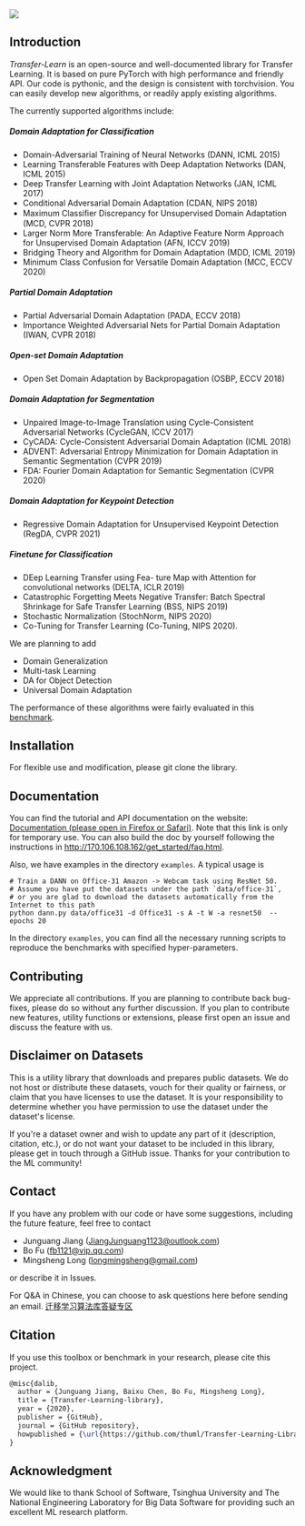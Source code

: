 <img src="https://github.com/thuml/Transfer-Learning-Library/blob/dev/TransLearn.png"/>

## Introduction
*Transfer-Learn* is an open-source and well-documented library for Transfer Learning. It is based on pure PyTorch with high performance and friendly API. Our code is pythonic, and the design is consistent with torchvision. You can easily develop new algorithms, or readily apply existing algorithms.

The currently supported algorithms include:

##### Domain Adaptation for Classification
- Domain-Adversarial Training of Neural Networks (DANN, ICML 2015)
- Learning Transferable Features with Deep Adaptation Networks (DAN, ICML 2015)
- Deep Transfer Learning with Joint Adaptation Networks (JAN, ICML 2017)
- Conditional Adversarial Domain Adaptation (CDAN, NIPS 2018)
- Maximum Classiﬁer Discrepancy for Unsupervised Domain Adaptation (MCD, CVPR 2018)
- Larger Norm More Transferable: An Adaptive Feature Norm Approach for
Unsupervised Domain Adaptation (AFN, ICCV 2019)
- Bridging Theory and Algorithm for Domain Adaptation (MDD, ICML 2019)
- Minimum Class Confusion for Versatile Domain Adaptation (MCC, ECCV 2020)

##### Partial Domain Adaptation
- Partial Adversarial Domain Adaptation (PADA, ECCV 2018)
- Importance Weighted Adversarial Nets for Partial Domain Adaptation (IWAN, CVPR 2018)

##### Open-set Domain Adaptation
- Open Set Domain Adaptation by Backpropagation (OSBP, ECCV 2018)

##### Domain Adaptation for Segmentation
- Unpaired Image-to-Image Translation using Cycle-Consistent Adversarial Networks (CycleGAN, ICCV 2017)
- CyCADA: Cycle-Consistent Adversarial Domain Adaptation (ICML 2018)
- ADVENT: Adversarial Entropy Minimization for Domain Adaptation in Semantic Segmentation (CVPR 2019)
- FDA: Fourier Domain Adaptation for Semantic Segmentation (CVPR 2020)

##### Domain Adaptation for Keypoint Detection
- Regressive Domain Adaptation for Unsupervised Keypoint Detection (RegDA, CVPR 2021)

##### Finetune for Classification
- DEep Learning Transfer using Fea-
ture Map with Attention for convolutional networks (DELTA, ICLR 2019)
- Catastrophic Forgetting Meets Negative Transfer: Batch Spectral Shrinkage for Safe Transfer Learning (BSS, NIPS 2019)
- Stochastic Normalization (StochNorm, NIPS 2020)
- Co-Tuning for Transfer Learning (Co-Tuning, NIPS 2020).

We are planning to add
- Domain Generalization
- Multi-task Learning
- DA for Object Detection
- Universal Domain Adaptation

The performance of these algorithms were fairly evaluated in this [benchmark](http://170.106.108.162/index.html).

## Installation

For flexible use and modification, please git clone the library.

## Documentation
You can find the tutorial and API documentation on the website: [Documentation (please open in Firefox or Safari)](http://170.106.108.162/index.html). Note that this link is only for temporary use. You can also build the doc by yourself following the instructions in http://170.106.108.162/get_started/faq.html.

Also, we have examples in the directory `examples`. A typical usage is 
```shell script
# Train a DANN on Office-31 Amazon -> Webcam task using ResNet 50.
# Assume you have put the datasets under the path `data/office-31`, 
# or you are glad to download the datasets automatically from the Internet to this path
python dann.py data/office31 -d Office31 -s A -t W -a resnet50  --epochs 20
```

In the directory `examples`, you can find all the necessary running scripts to reproduce the benchmarks with specified hyper-parameters.

## Contributing
We appreciate all contributions. If you are planning to contribute back bug-fixes, please do so without any further discussion. If you plan to contribute new features, utility functions or extensions, please first open an issue and discuss the feature with us. 

## Disclaimer on Datasets

This is a utility library that downloads and prepares public datasets. We do not host or distribute these datasets, vouch for their quality or fairness, or claim that you have licenses to use the dataset. It is your responsibility to determine whether you have permission to use the dataset under the dataset's license.

If you're a dataset owner and wish to update any part of it (description, citation, etc.), or do not want your dataset to be included in this library, please get in touch through a GitHub issue. Thanks for your contribution to the ML community!


## Contact
If you have any problem with our code or have some suggestions, including the future feature, feel free to contact 
- Junguang Jiang (JiangJunguang1123@outlook.com)
- Bo Fu (fb1121@vip.qq.com)
- Mingsheng Long (longmingsheng@gmail.com)

or describe it in Issues.

For Q&A in Chinese, you can choose to ask questions here before sending an email. [迁移学习算法库答疑专区](https://zhuanlan.zhihu.com/p/248104070)

## Citation

If you use this toolbox or benchmark in your research, please cite this project. 

```latex
@misc{dalib,
  author = {Junguang Jiang, Baixu Chen, Bo Fu, Mingsheng Long},
  title = {Transfer-Learning-library},
  year = {2020},
  publisher = {GitHub},
  journal = {GitHub repository},
  howpublished = {\url{https://github.com/thuml/Transfer-Learning-Library}},
}
```

## Acknowledgment

We would like to thank School of Software, Tsinghua University and The National Engineering Laboratory for Big Data Software for providing such an excellent ML research platform.

